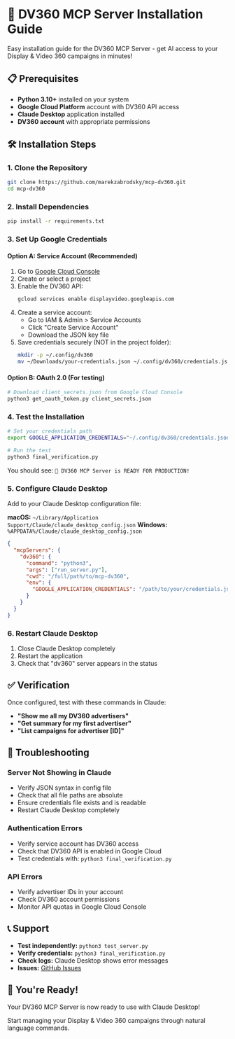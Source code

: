 # 🚀 DV360 MCP Server Installation Guide

Easy installation guide for the DV360 MCP Server - get AI access to your Display & Video 360 campaigns in minutes!

## 📋 Prerequisites

- **Python 3.10+** installed on your system
- **Google Cloud Platform** account with DV360 API access
- **Claude Desktop** application installed
- **DV360 account** with appropriate permissions

## 🛠️ Installation Steps

### 1. Clone the Repository

```bash
git clone https://github.com/marekzabrodsky/mcp-dv360.git
cd mcp-dv360
```

### 2. Install Dependencies

```bash
pip install -r requirements.txt
```

### 3. Set Up Google Credentials

#### Option A: Service Account (Recommended)

1. Go to [Google Cloud Console](https://console.cloud.google.com)
2. Create or select a project
3. Enable the DV360 API:
   ```bash
   gcloud services enable displayvideo.googleapis.com
   ```
4. Create a service account:
   - Go to IAM & Admin > Service Accounts
   - Click "Create Service Account"
   - Download the JSON key file
5. Save credentials securely (NOT in the project folder):
   ```bash
   mkdir -p ~/.config/dv360
   mv ~/Downloads/your-credentials.json ~/.config/dv360/credentials.json
   ```

#### Option B: OAuth 2.0 (For testing)

```bash
# Download client_secrets.json from Google Cloud Console
python3 get_oauth_token.py client_secrets.json
```

### 4. Test the Installation

```bash
# Set your credentials path
export GOOGLE_APPLICATION_CREDENTIALS="~/.config/dv360/credentials.json"

# Run the test
python3 final_verification.py
```

You should see: `🎉 DV360 MCP Server is READY FOR PRODUCTION!`

### 5. Configure Claude Desktop

Add to your Claude Desktop configuration file:

**macOS:** `~/Library/Application Support/Claude/claude_desktop_config.json`
**Windows:** `%APPDATA%/Claude/claude_desktop_config.json`

```json
{
  "mcpServers": {
    "dv360": {
      "command": "python3",
      "args": ["run_server.py"],
      "cwd": "/full/path/to/mcp-dv360",
      "env": {
        "GOOGLE_APPLICATION_CREDENTIALS": "/path/to/your/credentials.json"
      }
    }
  }
}
```

### 6. Restart Claude Desktop

1. Close Claude Desktop completely
2. Restart the application
3. Check that "dv360" server appears in the status

## ✅ Verification

Once configured, test with these commands in Claude:

- **"Show me all my DV360 advertisers"**
- **"Get summary for my first advertiser"**
- **"List campaigns for advertiser [ID]"**

## 🔧 Troubleshooting

### Server Not Showing in Claude
- Verify JSON syntax in config file
- Check that all file paths are absolute
- Ensure credentials file exists and is readable
- Restart Claude Desktop completely

### Authentication Errors
- Verify service account has DV360 access
- Check that DV360 API is enabled in Google Cloud
- Test credentials with: `python3 final_verification.py`

### API Errors
- Verify advertiser IDs in your account
- Check DV360 account permissions
- Monitor API quotas in Google Cloud Console

## 📞 Support

- **Test independently:** `python3 test_server.py`
- **Verify credentials:** `python3 final_verification.py`
- **Check logs:** Claude Desktop shows error messages
- **Issues:** [GitHub Issues](https://github.com/marekzabrodsky/mcp-dv360/issues)

## 🎉 You're Ready!

Your DV360 MCP Server is now ready to use with Claude Desktop!

Start managing your Display & Video 360 campaigns through natural language commands.